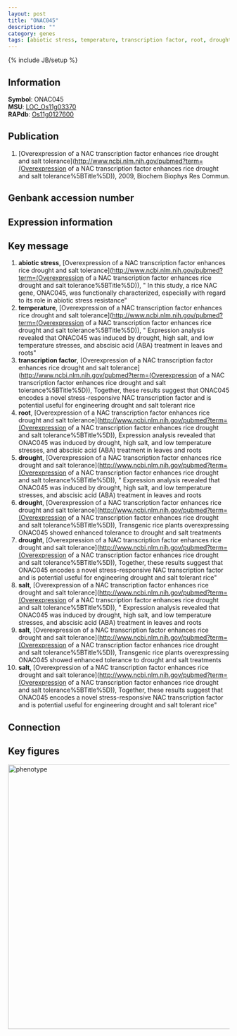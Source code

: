 ```yaml
---
layout: post
title: "ONAC045"
description: ""
category: genes
tags: [abiotic stress, temperature, transcription factor, root, drought, salt, Gene]
---
```

{% include JB/setup %}

## Information
__Symbol__: ONAC045  
__MSU__: [LOC_Os11g03370](http://rice.plantbiology.msu.edu/cgi-bin/ORF_infopage.cgi?orf=LOC_Os11g03370)  
__RAPdb__: [Os11g0127600](http://rapdb.dna.affrc.go.jp/viewer/gbrowse_details/irgsp1?name=Os11g0127600)  

## Publication
1. [Overexpression of a NAC transcription factor enhances rice drought and salt tolerance](http://www.ncbi.nlm.nih.gov/pubmed?term=(Overexpression of a NAC transcription factor enhances rice drought and salt tolerance%5BTitle%5D)), 2009, Biochem Biophys Res Commun.

## Genbank accession number

## Expression information

## Key message
1. __abiotic stress__, [Overexpression of a NAC transcription factor enhances rice drought and salt tolerance](http://www.ncbi.nlm.nih.gov/pubmed?term=(Overexpression of a NAC transcription factor enhances rice drought and salt tolerance%5BTitle%5D)), " In this study, a rice NAC gene, ONAC045, was functionally characterized, especially with regard to its role in abiotic stress resistance"
2. __temperature__, [Overexpression of a NAC transcription factor enhances rice drought and salt tolerance](http://www.ncbi.nlm.nih.gov/pubmed?term=(Overexpression of a NAC transcription factor enhances rice drought and salt tolerance%5BTitle%5D)), " Expression analysis revealed that ONAC045 was induced by drought, high salt, and low temperature stresses, and abscisic acid (ABA) treatment in leaves and roots"
3. __transcription factor__, [Overexpression of a NAC transcription factor enhances rice drought and salt tolerance](http://www.ncbi.nlm.nih.gov/pubmed?term=(Overexpression of a NAC transcription factor enhances rice drought and salt tolerance%5BTitle%5D)),  Together, these results suggest that ONAC045 encodes a novel stress-responsive NAC transcription factor and is potential useful for engineering drought and salt tolerant rice
4. __root__, [Overexpression of a NAC transcription factor enhances rice drought and salt tolerance](http://www.ncbi.nlm.nih.gov/pubmed?term=(Overexpression of a NAC transcription factor enhances rice drought and salt tolerance%5BTitle%5D)),  Expression analysis revealed that ONAC045 was induced by drought, high salt, and low temperature stresses, and abscisic acid (ABA) treatment in leaves and roots
5. __drought__, [Overexpression of a NAC transcription factor enhances rice drought and salt tolerance](http://www.ncbi.nlm.nih.gov/pubmed?term=(Overexpression of a NAC transcription factor enhances rice drought and salt tolerance%5BTitle%5D)), " Expression analysis revealed that ONAC045 was induced by drought, high salt, and low temperature stresses, and abscisic acid (ABA) treatment in leaves and roots
6. __drought__, [Overexpression of a NAC transcription factor enhances rice drought and salt tolerance](http://www.ncbi.nlm.nih.gov/pubmed?term=(Overexpression of a NAC transcription factor enhances rice drought and salt tolerance%5BTitle%5D)),  Transgenic rice plants overexpressing ONAC045 showed enhanced tolerance to drought and salt treatments
7. __drought__, [Overexpression of a NAC transcription factor enhances rice drought and salt tolerance](http://www.ncbi.nlm.nih.gov/pubmed?term=(Overexpression of a NAC transcription factor enhances rice drought and salt tolerance%5BTitle%5D)),  Together, these results suggest that ONAC045 encodes a novel stress-responsive NAC transcription factor and is potential useful for engineering drought and salt tolerant rice"
8. __salt__, [Overexpression of a NAC transcription factor enhances rice drought and salt tolerance](http://www.ncbi.nlm.nih.gov/pubmed?term=(Overexpression of a NAC transcription factor enhances rice drought and salt tolerance%5BTitle%5D)), " Expression analysis revealed that ONAC045 was induced by drought, high salt, and low temperature stresses, and abscisic acid (ABA) treatment in leaves and roots
9. __salt__, [Overexpression of a NAC transcription factor enhances rice drought and salt tolerance](http://www.ncbi.nlm.nih.gov/pubmed?term=(Overexpression of a NAC transcription factor enhances rice drought and salt tolerance%5BTitle%5D)),  Transgenic rice plants overexpressing ONAC045 showed enhanced tolerance to drought and salt treatments
10. __salt__, [Overexpression of a NAC transcription factor enhances rice drought and salt tolerance](http://www.ncbi.nlm.nih.gov/pubmed?term=(Overexpression of a NAC transcription factor enhances rice drought and salt tolerance%5BTitle%5D)),  Together, these results suggest that ONAC045 encodes a novel stress-responsive NAC transcription factor and is potential useful for engineering drought and salt tolerant rice"

## Connection

## Key figures
<img src="http://ricencode.github.io/images/ONAC045.pheno.png" alt="phenotype"  style="width: 600px;"/>



